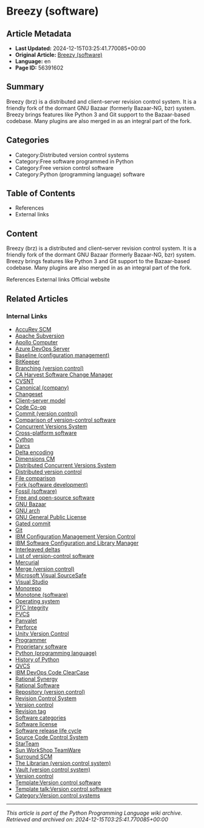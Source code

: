 # Breezy (software)

## Article Metadata

- **Last Updated:** 2024-12-15T03:25:41.770085+00:00
- **Original Article:** [Breezy (software)](https://en.wikipedia.org/wiki/Breezy_(software))
- **Language:** en
- **Page ID:** 56391602

## Summary

Breezy (brz) is a distributed and client–server revision control system. It is a friendly fork of the dormant GNU Bazaar (formerly Bazaar-NG, bzr) system.
Breezy brings features like Python 3 and Git support to the Bazaar-based codebase. Many plugins are also merged in as an integral part of the fork.

## Categories

- Category:Distributed version control systems
- Category:Free software programmed in Python
- Category:Free version control software
- Category:Python (programming language) software

## Table of Contents

- References
- External links

## Content

Breezy (brz) is a distributed and client–server revision control system. It is a friendly fork of the dormant GNU Bazaar (formerly Bazaar-NG, bzr) system.
Breezy brings features like Python 3 and Git support to the Bazaar-based codebase. Many plugins are also merged in as an integral part of the fork.

References
External links
Official website

## Related Articles

### Internal Links

- [AccuRev SCM](https://en.wikipedia.org/wiki/AccuRev_SCM)
- [Apache Subversion](https://en.wikipedia.org/wiki/Apache_Subversion)
- [Apollo Computer](https://en.wikipedia.org/wiki/Apollo_Computer)
- [Azure DevOps Server](https://en.wikipedia.org/wiki/Azure_DevOps_Server)
- [Baseline (configuration management)](https://en.wikipedia.org/wiki/Baseline_(configuration_management))
- [BitKeeper](https://en.wikipedia.org/wiki/BitKeeper)
- [Branching (version control)](https://en.wikipedia.org/wiki/Branching_(version_control))
- [CA Harvest Software Change Manager](https://en.wikipedia.org/wiki/CA_Harvest_Software_Change_Manager)
- [CVSNT](https://en.wikipedia.org/wiki/CVSNT)
- [Canonical (company)](https://en.wikipedia.org/wiki/Canonical_(company))
- [Changeset](https://en.wikipedia.org/wiki/Changeset)
- [Client–server model](https://en.wikipedia.org/wiki/Client%E2%80%93server_model)
- [Code Co-op](https://en.wikipedia.org/wiki/Code_Co-op)
- [Commit (version control)](https://en.wikipedia.org/wiki/Commit_(version_control))
- [Comparison of version-control software](https://en.wikipedia.org/wiki/Comparison_of_version-control_software)
- [Concurrent Versions System](https://en.wikipedia.org/wiki/Concurrent_Versions_System)
- [Cross-platform software](https://en.wikipedia.org/wiki/Cross-platform_software)
- [Cython](https://en.wikipedia.org/wiki/Cython)
- [Darcs](https://en.wikipedia.org/wiki/Darcs)
- [Delta encoding](https://en.wikipedia.org/wiki/Delta_encoding)
- [Dimensions CM](https://en.wikipedia.org/wiki/Dimensions_CM)
- [Distributed Concurrent Versions System](https://en.wikipedia.org/wiki/Distributed_Concurrent_Versions_System)
- [Distributed version control](https://en.wikipedia.org/wiki/Distributed_version_control)
- [File comparison](https://en.wikipedia.org/wiki/File_comparison)
- [Fork (software development)](https://en.wikipedia.org/wiki/Fork_(software_development))
- [Fossil (software)](https://en.wikipedia.org/wiki/Fossil_(software))
- [Free and open-source software](https://en.wikipedia.org/wiki/Free_and_open-source_software)
- [GNU Bazaar](https://en.wikipedia.org/wiki/GNU_Bazaar)
- [GNU arch](https://en.wikipedia.org/wiki/GNU_arch)
- [GNU General Public License](https://en.wikipedia.org/wiki/GNU_General_Public_License)
- [Gated commit](https://en.wikipedia.org/wiki/Gated_commit)
- [Git](https://en.wikipedia.org/wiki/Git)
- [IBM Configuration Management Version Control](https://en.wikipedia.org/wiki/IBM_Configuration_Management_Version_Control)
- [IBM Software Configuration and Library Manager](https://en.wikipedia.org/wiki/IBM_Software_Configuration_and_Library_Manager)
- [Interleaved deltas](https://en.wikipedia.org/wiki/Interleaved_deltas)
- [List of version-control software](https://en.wikipedia.org/wiki/List_of_version-control_software)
- [Mercurial](https://en.wikipedia.org/wiki/Mercurial)
- [Merge (version control)](https://en.wikipedia.org/wiki/Merge_(version_control))
- [Microsoft Visual SourceSafe](https://en.wikipedia.org/wiki/Microsoft_Visual_SourceSafe)
- [Visual Studio](https://en.wikipedia.org/wiki/Visual_Studio)
- [Monorepo](https://en.wikipedia.org/wiki/Monorepo)
- [Monotone (software)](https://en.wikipedia.org/wiki/Monotone_(software))
- [Operating system](https://en.wikipedia.org/wiki/Operating_system)
- [PTC Integrity](https://en.wikipedia.org/wiki/PTC_Integrity)
- [PVCS](https://en.wikipedia.org/wiki/PVCS)
- [Panvalet](https://en.wikipedia.org/wiki/Panvalet)
- [Perforce](https://en.wikipedia.org/wiki/Perforce)
- [Unity Version Control](https://en.wikipedia.org/wiki/Unity_Version_Control)
- [Programmer](https://en.wikipedia.org/wiki/Programmer)
- [Proprietary software](https://en.wikipedia.org/wiki/Proprietary_software)
- [Python (programming language)](https://en.wikipedia.org/wiki/Python_(programming_language))
- [History of Python](https://en.wikipedia.org/wiki/History_of_Python)
- [QVCS](https://en.wikipedia.org/wiki/QVCS)
- [IBM DevOps Code ClearCase](https://en.wikipedia.org/wiki/IBM_DevOps_Code_ClearCase)
- [Rational Synergy](https://en.wikipedia.org/wiki/Rational_Synergy)
- [Rational Software](https://en.wikipedia.org/wiki/Rational_Software)
- [Repository (version control)](https://en.wikipedia.org/wiki/Repository_(version_control))
- [Revision Control System](https://en.wikipedia.org/wiki/Revision_Control_System)
- [Version control](https://en.wikipedia.org/wiki/Version_control)
- [Revision tag](https://en.wikipedia.org/wiki/Revision_tag)
- [Software categories](https://en.wikipedia.org/wiki/Software_categories)
- [Software license](https://en.wikipedia.org/wiki/Software_license)
- [Software release life cycle](https://en.wikipedia.org/wiki/Software_release_life_cycle)
- [Source Code Control System](https://en.wikipedia.org/wiki/Source_Code_Control_System)
- [StarTeam](https://en.wikipedia.org/wiki/StarTeam)
- [Sun WorkShop TeamWare](https://en.wikipedia.org/wiki/Sun_WorkShop_TeamWare)
- [Surround SCM](https://en.wikipedia.org/wiki/Surround_SCM)
- [The Librarian (version control system)](https://en.wikipedia.org/wiki/The_Librarian_(version_control_system))
- [Vault (version control system)](https://en.wikipedia.org/wiki/Vault_(version_control_system))
- [Version control](https://en.wikipedia.org/wiki/Version_control)
- [Template:Version control software](https://en.wikipedia.org/wiki/Template:Version_control_software)
- [Template talk:Version control software](https://en.wikipedia.org/wiki/Template_talk:Version_control_software)
- [Category:Version control systems](https://en.wikipedia.org/wiki/Category:Version_control_systems)

---
_This article is part of the Python Programming Language wiki archive._
_Retrieved and archived on: 2024-12-15T03:25:41.770085+00:00_